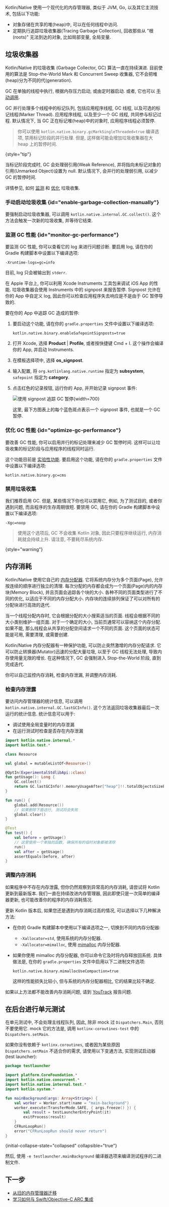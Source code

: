 [//]: # (title: Kotlin/Native 内存管理)

Kotlin/Native 使用一个现代化的内存管理器, 类似于 JVM, Go, 以及其它主流技术, 包括以下功能:

* 对象存储在共享的堆(heap)中, 可以在任何线程中访问.
* 定期执行追踪垃圾收集器(Tracing Garbage Collection), 回收那些从 "根(roots)" 无法到达的对象, 比如局部变量, 全局变量.

## 垃圾收集器

Kotlin/Native 的垃圾收集 (Garbage Collector, GC) 算法一直在持续演进.
目前使用的算法是 Stop-the-World Mark 和 Concurrent Sweep 收集器,
它不会把堆(heap)分为不同的代(generation).

GC 在单独的线程中执行, 根据内存压力启动, 或由定时器启动.
或者, 它也可以 [手动调用](#enable-garbage-collection-manually).

GC 并行处理多个线程中的标记队列, 包括应用程序线程, GC 线程, 以及可选的标记线程(Marker Thread).
应用程序线程, 以及至少一个 GC 线程, 共同参与标记过程.
默认情况下, 当 GC 正在标记堆(heap)中的对象时, 应用程序线程必须暂停.

> 你可以使用 `kotlin.native.binary.gcMarkSingleThreaded=true` 编译选项, 禁用标记阶段的并行处理.
> 但是, 这样做可能会增加垃圾收集器在大 heap 上的暂停时间.
>
{style="tip"} 

当标记阶段完成时, GC 会处理弱引用(Weak Reference), 并将指向未标记对象的引用(Unmarked Object)设置为 null.
默认情况下, 会并行的处理弱引用, 以减少 GC 的暂停时间.

详情参见, 如何 [监测](#monitor-gc-performance) 和 [优化](#optimize-gc-performance) 垃圾收集.

### 手动启动垃圾收集 {id="enable-garbage-collection-manually"}

要强制启动垃圾收集器, 可以调用 `kotlin.native.internal.GC.collect()`. 这个方法会触发一次新的垃圾收集, 并等待它结束.

### 监测 GC 性能 {id="monitor-gc-performance"}

要监测 GC 性能, 你可以查看它的 log 来进行问题诊断.
要启用 log, 请在你的 Gradle 构建脚本中设置以下编译选项:

```none
-Xruntime-logs=gc=info
```

目前, log 只会被输出到 `stderr`.

在 Apple 平台上, 你可以利用 Xcode Instruments 工具包来调试 iOS App 的性能.
垃圾收集器会使用 Instruments 中的 signpost 来报告暂停.
Signpost 允许在你的 App 中自定义 log, 因此你可以检查应用程序失去响应是不是由于 GC 暂停导致的.

要在你的 App 中追踪 GC 造成的暂停:

1. 要启动这个功能, 请在你的 `gradle.properties` 文件中设置以下编译选项:

   ```none
   kotlin.native.binary.enableSafepointSignposts=true
   ```

2. 打开 Xcode, 选择 **Product** | **Profile**, 或者按快捷键 <shortcut>Cmd + I</shortcut>.
   这个操作会编译你的 App, 并启动 Instruments.
3. 在模板选择项中, 选择 **os_signpost**.
4. 输入配置, 将 `org.kotlinlang.native.runtime` 指定为 **subsystem**, `safepoint` 指定为 **category**.
5. 点击红色的记录按钮, 运行你的 App, 并开始记录 signpost 事件:

   ![使用 signpost 追踪 GC 暂停](native-gc-signposts.png){width=700}

   这里, 最下方图表上的每个蓝色斑点表示一个 signpost 事件, 也就是一个 GC 暂停.

### 优化 GC 性能 {id="optimize-gc-performance"}

要改善 GC 性能, 你可以启用并行的标记处理来减少 GC 暂停时间.
这样可以让垃圾收集的标记阶段与应用程序的线程同时运行.

这个功能目前是 [实验性功能](components-stability.md#stability-levels-explained).
要启用这个功能, 请在你的 `gradle.properties` 文件中设置以下编译选项:

```none
kotlin.native.binary.gc=cms
```

### 禁用垃圾收集

我们推荐启用 GC. 但是, 某些情况下你也可以禁用它, 例如, 为了测试目的, 或者你遇到问题, 而且程序的生存周期很短.
要禁用 GC, 请在你的 Gradle 构建脚本中设置以下编译选项:

```none
-Xgc=noop
```

> 使用这个选项后, GC 不会收集 Kotlin 对象, 因此只要程序继续运行, 内存消耗就会持续上升.
> 请注意, 不要耗尽系统内存.
>
{style="warning"}

## 内存消耗

Kotlin/Native 使用它自己的 [内存分配器](https://github.com/JetBrains/kotlin/blob/master/kotlin-native/runtime/src/alloc/custom/README.md).
它将系统内存分为多个页面(Page), 允许按连续的顺序进行独立的清理.
每次分配的内存都会成为一个页面(Page)内的内存块(Memory Block), 并且页面会追踪各个块的大小.
各种不同的页面类型进行了不同的优化, 以适应于不同的内存分配大小.
内存块的连续排列保证了可以对所有的分配块进行高效的迭代.

当一个线程分配内存时, 它会根据分配的大小搜索适当的页面.
线程会根据不同的大小类别维护一组页面.
对于一个确定的大小, 当前页通常可以容纳这个内存分配.
如果不能, 那么线程会从共享的分配空间请求一个不同的页面.
这个页面的状态可能是可用, 需要清理, 或需要创建.

Kotlin/Native 内存分配器有一种保护功能, 可以防止突然激增的内存分配请求.
它可以防止转换器(Mutator)迅速的分配大量垃圾, 以至于 GC 线程无法处理, 导致内存使用量无限的增长.
在这种情况下, GC 会强制进入 Stop-the-World 阶段, 直到完成迭代.

你可以自己监控内存消耗, 检查内存泄漏, 并调整内存消耗.

### 检查内存泄露

要访问内存管理器的统计信息, 可以调用 `kotlin.native.internal.GC.lastGCInfo()`.
这个方法返回垃圾收集器最后一次运行的统计信息.
统计信息可以用于:

* 调试使用全局变量时的内存泄漏
* 在运行测试时检查是否存在内存泄漏

```kotlin
import kotlin.native.internal.*
import kotlin.test.*

class Resource

val global = mutableListOf<Resource>()

@OptIn(ExperimentalStdlibApi::class)
fun getUsage(): Long {
    GC.collect()
    return GC.lastGCInfo!!.memoryUsageAfter["heap"]!!.totalObjectsSizeBytes
}

fun run() {
    global.add(Resource())
    // 如果删除下面这行, 测试将会失败
    global.clear()
}

@Test
fun test() {
    val before = getUsage()
    // 这里使用一个单独的函数, 确保所有的临时对象都被清除
    run()
    val after = getUsage()
    assertEquals(before, after)
}
```

### 调整内存消耗

如果程序中不存在内存泄露, 但你仍然观察到异常高的内存消耗, 请尝试将 Kotlin 更新到最新版本.
我们一直在持续改进内存管理器, 因此即使只是一次简单的编译器更新, 也可能改善你的程序的内存消耗情况.

更新 Kotlin 版本后, 如果您还是遇到内存消耗过高的情况, 可以选择以下几种解决方法:

* 在你的 Gradle 构建脚本中使用以下编译选项之一, 切换到不同的内存分配器:

  * `-Xallocator=std`, 使用系统的内存分配器.
  * `-Xallocator=mimalloc`, 使用 [mimalloc](https://github.com/microsoft/mimalloc) 内存分配器.

* 如果你使用 mimalloc 内存分配器, 你可以命令它及时将内存释放回系统.
  具体做法是, 在你的 `gradle.properties` 文件中启用以下二进制文件选项:

  ```none
  kotlin.native.binary.mimallocUseCompaction=true
  ```

  这样的性能损失比较小, 但与系统的内存分配器相比, 它的结果比较不确定.

如果以上方法都不能改善内存消耗问题, 请到 [YouTrack](https://youtrack.jetbrains.com/newissue?project=kt) 报告问题.

## 在后台进行单元测试

在单元测试中, 不会处理主线程队列, 因此, 除非 mock 过 `Dispatchers.Main`, 否则不要使用它.
mock 它的方法是, 调用 `kotlinx-coroutines-test` 中的 `Dispatchers.setMain`.

如果你没有依赖于 `kotlinx.coroutines`, 或者因为某些原因 `Dispatchers.setMain` 不适合你的需求,
请使用以下变通方法, 实现测试启动器(test launcher):

```kotlin
package testlauncher

import platform.CoreFoundation.*
import kotlin.native.concurrent.*
import kotlin.native.internal.test.*
import kotlin.system.*

fun mainBackground(args: Array<String>) {
    val worker = Worker.start(name = "main-background")
    worker.execute(TransferMode.SAFE, { args.freeze() }) {
        val result = testLauncherEntryPoint(it)
        exitProcess(result)
    }
    CFRunLoopRun()
    error("CFRunLoopRun should never return")
}
```
{initial-collapse-state="collapsed" collapsible="true"}

然后, 使用 `-e testlauncher.mainBackground` 编译器选项来编译测试程序的二进制文件.

## 下一步

* [从旧的内存管理器迁移](native-migration-guide.md)
* [学习如何与 Swift/Objective-C ARC 集成](native-arc-integration.md)

